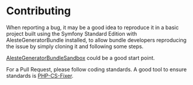 Contributing
============

When reporting a bug, it may be a good idea to reproduce it in a basic project built
using the Symfony Standard Edition with AlesteGeneratorBundle installed, to allow 
bundle developers reproducing the issue by simply cloning it and following some steps.

[AlesteGeneratorBundleSandbox](https://github.com/aleste/AlesteGeneratorBundleSandbox) could be
a good start point.

For a Pull Request, please follow coding standards.
A good tool to ensure standards is [PHP-CS-Fixer](http://cs.sensiolabs.org/).
